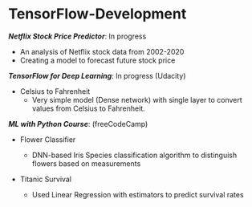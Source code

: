 # TensorFlow-Development

**_Netflix Stock Price Predictor_**: In progress
- An analysis of Netflix stock data from 2002-2020
- Creating a model to forecast future stock price



_**TensorFlow for Deep Learning**_: In progress (Udacity)

- Celsius to Fahrenheit
  - Very simple model (Dense network) with single layer to convert values from Celsius to Fahrenheit. 



_**ML with Python Course**_: (freeCodeCamp)
    
- Flower Classifier
  - DNN-based Iris Species classification algorithm to distinguish flowers based on measurements
  
- Titanic Survival
  - Used Linear Regression with estimators to predict survival rates
